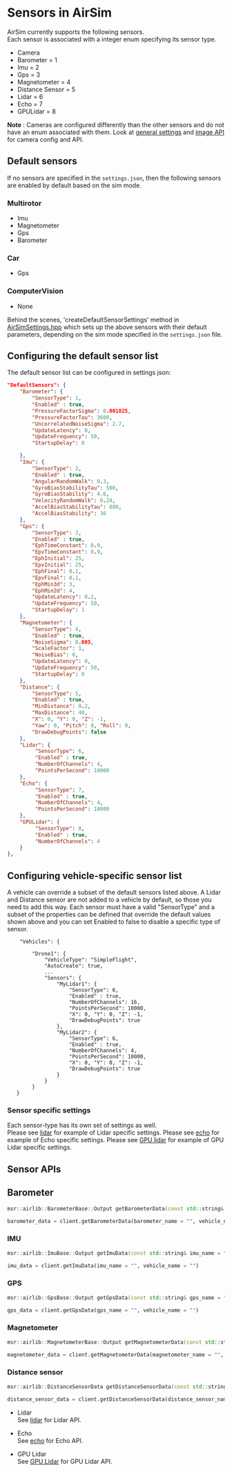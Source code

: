 # Sensors in AirSim

AirSim currently supports the following sensors.    
Each sensor is associated with a integer enum specifying its sensor type.

* Camera
* Barometer = 1
* Imu = 2
* Gps = 3
* Magnetometer = 4
* Distance Sensor = 5
* Lidar = 6
* Echo = 7
* GPULidar = 8

**Note** :  Cameras are configured differently than the other sensors and do not have an enum associated with them.    Look at [general settings](settings.md) and [image API](image_apis.md) for camera config and API.

## Default sensors

If no sensors are specified in the `settings.json`, then the following sensors are enabled by default based on the sim mode.

### Multirotor
* Imu
* Magnetometer
* Gps
* Barometer

### Car
* Gps

### ComputerVision
* None

Behind the scenes, 'createDefaultSensorSettings' method in [AirSimSettings.hpp](https://cosysgit.uantwerpen.be/sensorsimulation/airsim/-/blob/master/AirLib/include/common/AirSimSettings.hpp) which sets up the above sensors with their default parameters, depending on the sim mode specified in the `settings.json` file. 

## Configuring the default sensor list

The default sensor list can be configured in settings json:

```json
"DefaultSensors": {
    "Barometer": {
        "SensorType": 1,
        "Enabled" : true,
        "PressureFactorSigma": 0.001825,
        "PressureFactorTau": 3600,
        "UncorrelatedNoiseSigma": 2.7,
        "UpdateLatency": 0,
        "UpdateFrequency": 50,
        "StartupDelay": 0

    },
    "Imu": {
        "SensorType": 2,
        "Enabled" : true,
        "AngularRandomWalk": 0.3,
        "GyroBiasStabilityTau": 500,
        "GyroBiasStability": 4.6,
        "VelocityRandomWalk": 0.24,
        "AccelBiasStabilityTau": 800,
        "AccelBiasStability": 36
    },
    "Gps": {
        "SensorType": 3,
        "Enabled" : true,
        "EphTimeConstant": 0.9,
        "EpvTimeConstant": 0.9,
        "EphInitial": 25,
        "EpvInitial": 25,
        "EphFinal": 0.1,
        "EpvFinal": 0.1,
        "EphMin3d": 3,
        "EphMin2d": 4,
        "UpdateLatency": 0.2,
        "UpdateFrequency": 50,
        "StartupDelay": 1
    },
    "Magnetometer": {
        "SensorType": 4,
        "Enabled" : true,
        "NoiseSigma": 0.005,
        "ScaleFactor": 1,
        "NoiseBias": 0,
        "UpdateLatency": 0,
        "UpdateFrequency": 50,
        "StartupDelay": 0
    },
    "Distance": {
        "SensorType": 5,
        "Enabled" : true,
        "MinDistance": 0.2,
        "MaxDistance": 40,
        "X": 0, "Y": 0, "Z": -1,
        "Yaw": 0, "Pitch": 0, "Roll": 0,
        "DrawDebugPoints": false
    },
    "Lidar": { 
         "SensorType": 6,
         "Enabled" : true,
         "NumberOfChannels": 4,
         "PointsPerSecond": 10000
    },
    "Echo": { 
         "SensorType": 7,
         "Enabled" : true,
         "NumberOfChannels": 4,
         "PointsPerSecond": 10000
    },
    "GPULidar": { 
         "SensorType": 8,
         "Enabled" : true,
         "NumberOfChannels": 4
    }
},
```

## Configuring vehicle-specific sensor list

A vehicle can override a subset of the default sensors listed above. A Lidar and Distance sensor are
not added to a vehicle by default, so those you need to add this way. Each sensor must have a valid
"SensorType" and a subset of the properties can be defined that override the default values shown
above and you can set Enabled to false to disable a specific type of sensor.

```
    "Vehicles": {

        "Drone1": {
            "VehicleType": "SimpleFlight",
            "AutoCreate": true,
            ...
            "Sensors": {
                "MyLidar1": { 
                    "SensorType": 6,
                    "Enabled" : true,
                    "NumberOfChannels": 16,
                    "PointsPerSecond": 10000,
                    "X": 0, "Y": 0, "Z": -1,
                    "DrawDebugPoints": true
                },
                "MyLidar2": { 
                    "SensorType": 6,
                    "Enabled" : true,
                    "NumberOfChannels": 4,
                    "PointsPerSecond": 10000,
                    "X": 0, "Y": 0, "Z": -1,
                    "DrawDebugPoints": true
                }
            }
        }
   }
```

### Sensor specific settings
Each sensor-type has its own set of settings as well.   
Please see [lidar](lidar.md) for example of Lidar specific settings.
Please see [echo](echo.md) for example of Echo specific settings.
Please see [GPU lidar](gpulidar.md) for example of GPU Lidar specific settings.

## Sensor APIs 
## Barometer
```cpp
msr::airlib::BarometerBase::Output getBarometerData(const std::string& barometer_name, const std::string& vehicle_name);
```

```python
barometer_data = client.getBarometerData(barometer_name = "", vehicle_name = "")
```

### IMU
```cpp
msr::airlib::ImuBase::Output getImuData(const std::string& imu_name = "", const std::string& vehicle_name = "");
```

```python
imu_data = client.getImuData(imu_name = "", vehicle_name = "")
```

### GPS
```cpp
msr::airlib::GpsBase::Output getGpsData(const std::string& gps_name = "", const std::string& vehicle_name = "");
```
```python
gps_data = client.getGpsData(gps_name = "", vehicle_name = "")
```

### Magnetometer
```cpp
msr::airlib::MagnetometerBase::Output getMagnetometerData(const std::string& magnetometer_name = "", const std::string& vehicle_name = "");
```
```python
magnetometer_data = client.getMagnetometerData(magnetometer_name = "", vehicle_name = "")
```

### Distance sensor
```cpp
msr::airlib::DistanceSensorData getDistanceSensorData(const std::string& distance_sensor_name = "", const std::string& vehicle_name = "");
```
```python
distance_sensor_data = client.getDistanceSensorData(distance_sensor_name = "", vehicle_name = "")
```

- Lidar   
    See [lidar](lidar.md) for Lidar API.
    
- Echo   
    See [echo](echo.md) for Echo API.

- GPU Lidar   
    See [GPU Lidar](gpulidar.md) for GPU Lidar API.
